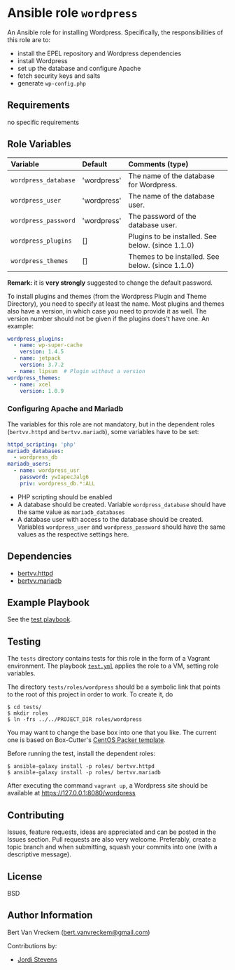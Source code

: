 # Ansible role `wordpress`

An Ansible role for installing Wordpress. Specifically, the responsibilities of this role are to:

- install the EPEL repository and Wordpress dependencies
- install Wordpress
- set up the database and configure Apache
- fetch security keys and salts
- generate `wp-config.php`

## Requirements

no specific requirements

## Role Variables

| Variable             | Default     | Comments (type)                                   |
| :---                 | :---        | :---                                              |
| `wordpress_database` | 'wordpress' | The name of the database for Wordpress.           |
| `wordpress_user`     | 'wordpress' | The name of the database user.                    |
| `wordpress_password` | 'wordpress' | The password of the database user.                |
| `wordpress_plugins`  | []          | Plugins to be installed. See below. (since 1.1.0) |
| `wordpress_themes`   | []          | Themes to be installed. See below. (since 1.1.0)  |

**Remark:** it is **very strongly** suggested to change the default password.

To install plugins and themes (from the Wordpress Plugin and Theme Directory), you need to specify at least the name. Most plugins and themes also have a version, in which case you need to provide it as well. The version number should not be given if the plugins does't have one. An example:

```yaml
wordpress_plugins:
  - name: wp-super-cache
    version: 1.4.5
  - name: jetpack
    version: 3.7.2
  - name: lipsum  # Plugin without a version
wordpress_themes:
  - name: xcel
    version: 1.0.9
```

### Configuring Apache and Mariadb

The variables for this role are not mandatory, but in the dependent roles (`bertvv.httpd` and `bertvv.mariadb`), some variables have to be set:

```Yaml
httpd_scripting: 'php'
mariadb_databases:
  - wordpress_db
mariadb_users:
  - name: wordpress_usr
    password: ywIapecJalg6
    priv: wordpress_db.*:ALL
```

* PHP scripting should be enabled
* A database should be created. Variable `wordpress_database` should have the same value as `mariadb_databases`
* A database user with access to the database should be created. Variables `wordpress_user` and `wordpress_password` should have the same values as the respective settings here.

## Dependencies

- [bertvv.httpd](https://galaxy.ansible.com/list#/roles/3047)
- [bertvv.mariadb](https://galaxy.ansible.com/list#/roles/3518)

## Example Playbook

See the [test playbook](tests/test.yml).

## Testing

The `tests` directory contains tests for this role in the form of a Vagrant environment.  The playbook [`test.yml`](tests/test.yml) applies the role to a VM, setting role variables.

The directory `tests/roles/wordpress` should be a symbolic link that points to the root of this project in order to work. To create it, do

```ShellSession
$ cd tests/
$ mkdir roles
$ ln -frs ../../PROJECT_DIR roles/wordpress
```
You may want to change the base box into one that you like. The current one is based on Box-Cutter's [CentOS Packer template](https://github.com/boxcutter/centos).

Before running the test, install the dependent roles:

```ShellSession
$ ansible-galaxy install -p roles/ bertvv.httpd
$ ansible-galaxy install -p roles/ bertvv.mariadb
```

After executing the command `vagrant up`, a Wordpress site should be available at https://127.0.0.1:8080/wordpress

## Contributing

Issues, feature requests, ideas are appreciated and can be posted in the Issues section. Pull requests are also very welcome. Preferably, create a topic branch and when submitting, squash your commits into one (with a descriptive message).

## License

BSD

## Author Information

Bert Van Vreckem (bert.vanvreckem@gmail.com)

Contributions by:

- [Jordi Stevens](https://github.com/Xplendit)
